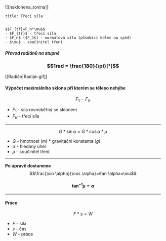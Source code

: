 ![[naklonena_rovina]]

```ad-summary
title: Třecí síla


$$F_{tř}=F_n*\mu$$
- $F_{tř}$ - třecí síla
- $F_n$ ($F_1$) - normálová síla (působící kolmo na spád)
- $\mu$ - součinitel tření
```

##### Převod radiánů na stupně
### $$1rad = \frac{180}{\pi}[°]$$
[[Radián|Radián gif]]

#### Výpočet maximálního sklonu při kterém se těleso nehýbe
$$F_1=F_{tř}$$
- $F_1$ - síla rovnoběřný se sklonem
- $F_{tř}$ - třecí síla
---
$$G*\sin \alpha=G*\cos \alpha *\mu$$
- $G$ - hmotnost ($m$) * gravitační konstanta ($g$)
- $\alpha$ - hledaný úhel
- $\mu$ - součinitel tření
---
**Po úpravě dostaneme**
$$\frac{\sin \alpha}{\cos \alpha}=\tan \alpha=\mu$$
#### $$\tan^{-1}\mu=\alpha$$
---

#### Práce

$$F*s=W$$
- $F$ - síla
- $s$ - čas
- $W$ - práce